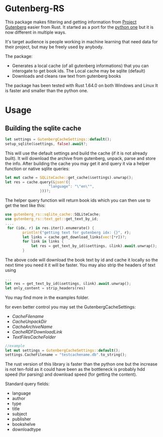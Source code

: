 Gutenberg-RS
========

This package makes filtering and getting information from [Project Gutenberg](http://www.gutenberg.org) easier from Rust. It started as a port for the [python one](https://github.com/raduangelescu/gutenbergpy) but it is now different in multiple ways.

It's target audience is people working in machine learning that need data for their project, but may be freely used by anybody. 

The package:

-   Generates a local cache (of all gutenberg informations) that you can interogate to get book ids. The Local cache may be sqlite (default)
-   Downloads and cleans raw text from gutenberg books

The package has been tested with Rust 1.64.0 on both Windows and Linux It is faster and smaller than the python one.


Usage
=====

Building the sqlite cache
------------------
``` rust
let settings = GutenbergCacheSettings::default();
setup_sqlite(&settings, false).await?;
```
This will use the default settings and build the cache (if it is not already built). It will download the archive from gutenberg, unpack, parse and store the info.
After building the cache you may get it and query it via a helper function or native sqlite queries:

```rust
let mut cache = SQLiteCache::get_cache(&settings).unwrap();
let res = cache.query(&json!({
                    "language": "\"en\"",
                }))?;
```
The helper query function will return book ids which you can then use to get the text like this:
```rust
use gutenberg_rs::sqlite_cache::SQLiteCache;
use gutenberg_rs::text_get::get_text_by_id;
....
 for (idx, r) in res.iter().enumerate() {
        println!("getting text for gutenberg idx: {}", r);
        let links = cache.get_download_links(vec![*r])?;
        for link in links {
            let res = get_text_by_id(&settings, &link).await.unwrap();
        }
```
The above code will download the book text by id and cache it locally so the next time you need it it will be faster.
You may also strip the headers of text using 
```rust
...
let res = get_text_by_id(&settings, &link).await.unwrap();
let only_content = strip_headers(res)
```
You may find more in the examples folder.

for even better control you may set the GutenbergCacheSettings:

-   *CacheFilename*
-   *CacheUnpackDir*
-   *CacheArchiveName*
-   *CacheRDFDownloadLink*
-   *TextFilesCacheFolder*

``` rust
//example
let mut settings = GutenbergCacheSettings::default();
settings.CacheFilename = "testcachename.db".to_string();
```

The rust version of this library is faster than the python one but the increase is not ten-fold as it could have been as the bottleneck is probably hdd speed (for parsing) and download speed (for getting the content).

Standard query fields:
-   language
-   author
-   type
-   title
-   subject
-   publisher
-   bookshelve
-   downloadtype

